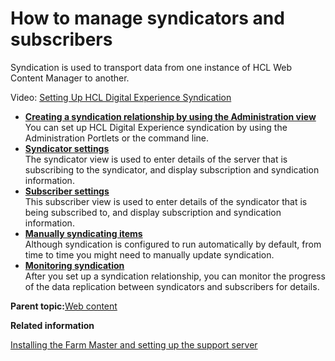 # How to manage syndicators and subscribers

Syndication is used to transport data from one instance of HCL Web Content Manager to another.

Video: [Setting Up HCL Digital Experience Syndication](https://www.youtube.com/watch?v=yUlddDkrY9w)

-   **[Creating a syndication relationship by using the Administration view](../panel_help/wcm_syndication_settingup.md)**  
You can set up HCL Digital Experience syndication by using the Administration Portlets or the command line.
-   **[Syndicator settings](../panel_help/wcm_reference_syndicatorfields.md)**  
The syndicator view is used to enter details of the server that is subscribing to the syndicator, and display subscription and syndication information.
-   **[Subscriber settings](../panel_help/wcm_reference_subscriberfields.md)**  
This subscriber view is used to enter details of the syndicator that is being subscribed to, and display subscription and syndication information.
-   **[Manually syndicating items](../panel_help/wcm_syndication_manual.md)**  
Although syndication is configured to run automatically by default, from time to time you might need to manually update syndication.
-   **[Monitoring syndication](../panel_help/wcm_syndication_monitoring.md)**  
After you set up a syndication relationship, you can monitor the progress of the data replication between syndicators and subscribers for details.

**Parent topic:**[Web content](../practitioner_studio/web_content.md)

**Related information**  


[Installing the Farm Master and setting up the support server](../install/set_portal_farm_master.md)


